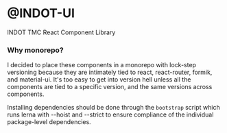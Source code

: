 # @INDOT-UI

INDOT TMC React Component Library

### Why monorepo?

I decided to place these components in a monorepo with lock-step versioning because they are intimately tied to react, react-router, formik, and material-ui. It's too easy to get into version hell unless all the components are tied to a specific version, and the same versions across components.

Installing dependencies should be done through the `bootstrap` script which runs lerna with --hoist and --strict to ensure compliance of the individual package-level dependencies.
